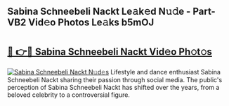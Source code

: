 ## Sabina Schneebeli Nackt Le𝚊k𝚎d N𝚞𝚍e - Part-VB2 Vid𝚎o Photos Le𝚊ks b5mOJ

# <h2><a href="http://fb73mga.evod.top/?m=Sabina+Schneebeli+Nackt">🔗 👉🔴 Sabina Schneebeli Nackt Vid𝚎o Ph𝚘t𝚘s</a></h2>

[![Sabina Schneebeli Nackt N𝚞d𝚎s](https://i.imgur.com/8V9OHl7.gif)](http://fb73mga.evod.top/?m=Sabina+Schneebeli+Nackt)
Lifestyle and dance enthusiast Sabina Schneebeli Nackt sharing their passion through social media. The public's perception of Sabina Schneebeli Nackt has shifted over the years, from a beloved celebrity to a controversial figure. 
